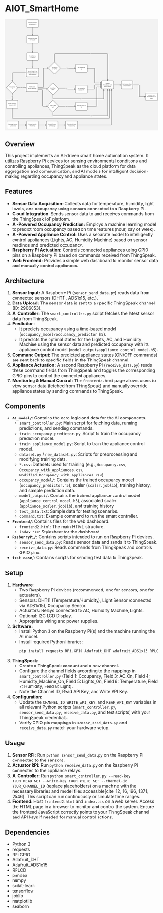 # AIOT_SmartHome

![Workflow of the system](./flow.jpg)

## Overview

This project implements an AI-driven smart home automation system. It utilizes Raspberry Pi devices for sensing environmental conditions and controlling appliances, ThingSpeak as the cloud platform for data aggregation and communication, and AI models for intelligent decision-making regarding occupancy and appliance states.

## Features

* **Sensor Data Acquisition:** Collects data for temperature, humidity, light levels, and occupancy using sensors connected to a Raspberry Pi.
* **Cloud Integration:** Sends sensor data to and receives commands from the ThingSpeak IoT platform.
* **AI-Powered Occupancy Prediction:** Employs a machine learning model to predict room occupancy based on time features (hour, day of week).
* **AI-Powered Appliance Control:** Uses a separate model to intelligently control appliances (Lights, AC, Humidity Machine) based on sensor readings and predicted occupancy.
* **Raspberry Pi Actuation:** Controls connected appliances using GPIO pins on a Raspberry Pi based on commands received from ThingSpeak.
* **Web Frontend:** Provides a simple web dashboard to monitor sensor data and manually control appliances.

## Architecture

1.  **Sensor Input:** A Raspberry Pi (`sensor_send_data.py`) reads data from connected sensors (DHT11, ADS1x15, etc.).
2.  **Data Upload:** The sensor data is sent to a specific ThingSpeak channel (ID: 2906053).
3.  **AI Controller:** The `smart_controller.py` script fetches the latest sensor data from ThingSpeak.
4.  **Prediction:**
    * It predicts occupancy using a time-based model (`occupancy_model/occupancy_predictor.h5`).
    * It predicts the optimal states for the Lights, AC, and Humidity Machine using the sensor data and predicted occupancy with its appliance control model (`model_output/appliance_control_model.h5`).
5.  **Command Output:** The predicted appliance states (ON/OFF commands) are sent back to specific fields in the ThingSpeak channel.
6.  **Appliance Actuation:** A second Raspberry Pi (`receive_data.py`) reads these command fields from ThingSpeak and toggles the corresponding GPIO pins to control the connected appliances.
7.  **Monitoring & Manual Control:** The `frontend2.html` page allows users to view sensor data (fetched from ThingSpeak) and manually override appliance states by sending commands to ThingSpeak.

## Components

* **`AI_model/`**: Contains the core logic and data for the AI components.
    * `smart_controller.py`: Main script for fetching data, running predictions, and sending commands.
    * `train_occupancy_predictor.py`: Script to train the occupancy prediction model.
    * `train_appliance_model.py`: Script to train the appliance control model.
    * `dataset.py` / `new_dataset.py`: Scripts for preprocessing and modifying training data.
    * `*.csv`: Datasets used for training (e.g., `Occupancy.csv`, `Occupancy_with_appliances.csv`, `Modified_Occupancy_with_appliances.csv`).
    * `occupancy_model/`: Contains the trained occupancy model (`occupancy_predictor.h5`), scaler (`scaler.joblib`), training history, and sample prediction data.
    * `model_output/`: Contains the trained appliance control model (`appliance_control_model.h5`), associated scaler (`appliance_scaler.joblib`), and training history.
    * `test_data.txt`: Sample data for testing scenarios.
    * `command.txt`: Example command to run the smart controller.
* **`Frontend/`**: Contains files for the web dashboard.
    * `frontend2.html`: The main HTML structure.
    * `index.css`: Stylesheet for the dashboard.
* **`RasberryPi/`**: Contains scripts intended to run on Raspberry Pi devices.
    * `sensor_send_data.py`: Reads sensor data and sends it to ThingSpeak.
    * `receive_data.py`: Reads commands from ThingSpeak and controls GPIO pins.
* **`test case/`**: Contains scripts for sending test data to ThingSpeak.

## Setup

1.  **Hardware:**
    * Two Raspberry Pi devices (recommended, one for sensors, one for actuators).
    * Sensors: DHT11 (Temperature/Humidity), Light Sensor (connected via ADS1x15), Occupancy Sensor.
    * Actuators: Relays connected to AC, Humidity Machine, Lights.
    * Optional: I2C LCD Display.
    * Appropriate wiring and power supplies.
2.  **Software:**
    * Install Python 3 on the Raspberry Pi(s) and the machine running the AI model.
    * Install required Python libraries:
        ```bash
        pip install requests RPi.GPIO Adafruit_DHT Adafruit_ADS1x15 RPLCD pandas numpy scikit-learn tensorflow joblib matplotlib seaborn
        ```
3.  **ThingSpeak:**
    * Create a ThingSpeak account and a new channel.
    * Configure the channel fields according to the mappings in `smart_controller.py` (Field 1: Occupancy, Field 3: AC_On, Field 4: Humidity_Machine_On, Field 5: Lights_On, Field 6: Temperature, Field 7: Humidity, Field 8: Light).
    * Note the Channel ID, Read API Key, and Write API Key.
4.  **Configuration:**
    * Update the `CHANNEL_ID`, `WRITE_API_KEY`, and `READ_API_KEY` variables in all relevant Python scripts (`smart_controller.py`, `sensor_send_data.py`, `receive_data.py`, and test scripts) with your ThingSpeak credentials.
    * Verify GPIO pin mappings in `sensor_send_data.py` and `receive_data.py` match your hardware setup.

## Usage

1.  **Sensor RPi:** Run `python sensor_send_data.py` on the Raspberry Pi connected to the sensors.
2.  **Actuator RPi:** Run `python receive_data.py` on the Raspberry Pi connected to the appliance relays.
3.  **AI Controller:** Run `python smart_controller.py --read-key YOUR_READ_KEY --write-key YOUR_WRITE_KEY --channel-id YOUR_CHANNEL_ID` (replace placeholders) on a machine with the necessary libraries and model files accessible[cite: 12, 16, 196, 1371, 2546]. This script can run continuously or simulate time ranges.
4.  **Frontend:** Host `frontend2.html` and `index.css` on a web server. Access the HTML page in a browser to monitor and control the system. Ensure the frontend JavaScript correctly points to your ThingSpeak channel and API keys if needed for manual control actions.

## Dependencies

* Python 3
* requests
* RPi.GPIO
* Adafruit_DHT
* Adafruit_ADS1x15
* RPLCD
* pandas
* numpy
* scikit-learn
* tensorflow
* joblib
* matplotlib
* seaborn
